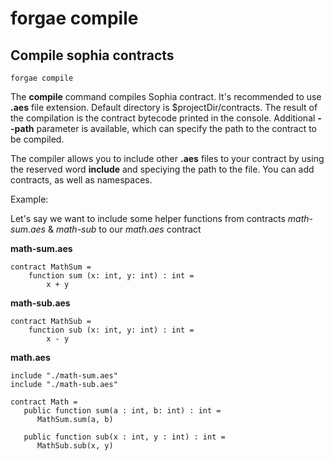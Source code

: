 # forgae compile

## Compile sophia contracts

```text
forgae compile
```

The **compile** command compiles Sophia contract. It's recommended to use **.aes** file extension. Default directory is $projectDir/contracts. The result of the compilation is the contract bytecode printed in the console. Additional **--path** parameter is available, which can specify the path to the contract to be compiled.

The compiler allows you to include other **.aes** files to your contract by using the reserved word **include** and speciying the path to the file. You can add contracts, as well as namespaces.

Example:

Let's say we want to include some helper functions from contracts *math-sum.aes* & *math-sub* to our *math.aes* contract

**math-sum.aes**
```
contract MathSum =
    function sum (x: int, y: int) : int =
        x + y

```

**math-sub.aes**
```
contract MathSub =
    function sub (x: int, y: int) : int =
        x - y
```

**math.aes**
```
include "./math-sum.aes"
include "./math-sub.aes"

contract Math =
   public function sum(a : int, b: int) : int =
      MathSum.sum(a, b)

   public function sub(x : int, y : int) : int =
      MathSub.sub(x, y)
```
 